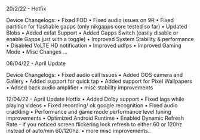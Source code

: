 20/2/22 - Hotfix

Device Changelogs:
• Fixed FOD
• Fixed audio issues on 9R
• Fixed partition for flashable gapps (only nikgapps core tested so far)
• Updated Blobs
• Added exfat Support
• Added Gapps Switch (easily disable or enable Gapps just with a toggle)
• Improved System Stability & performance
• Disabled VoLTE HD notification
• Improved udfps
• Improved Gaming Mode
• Misc Changes ...

06/04/22 - April Update

Device Changelogs:
• Fixed audio call issues
• Added OOS camera and Gallery
• Added support for quick tap
• Added support for Pixel Wallpapers
• Added back audio amplifier
• misc stability improvements

12/04/22 - April Update Hotfix
• Added Dolby support
• Fixed lags while playing videos
• Fixed recording/ ok google recognition
• Fixed audio crackling
• Performance and game mode performance level tuning improvements
• Optimized Android Runtime 
• Enabled Dynamic Refresh Rate - if you noticed screen flickering lock refresh to either 60 or 120hz instead of auto/min 60/120hz.
• more misc improvements..

